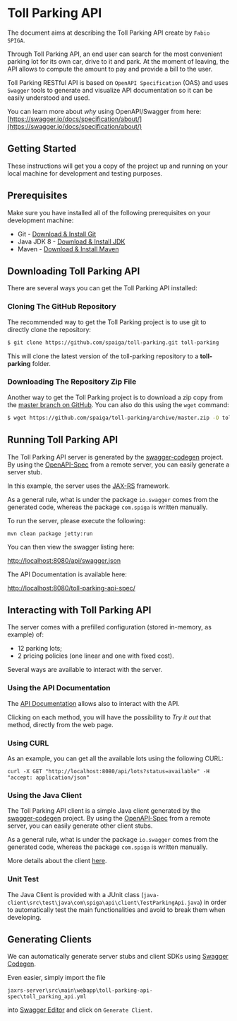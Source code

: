 # Toll Parking API

The document aims at describing the Toll Parking API create by `Fabio SPIGA`.

Through Toll Parking API, an end user can search for the most convenient parking lot for its own car, drive to it and park. 
At the moment of leaving, the API allows to compute the amount to pay and provide a bill to the user.

Toll Parking RESTful API is based on `OpenAPI Specification` (OAS) and uses `Swagger` tools to generate and visualize API documentation 
so it can be easily understood and used.

You can learn more about *why* using OpenAPI/Swagger from here: [https://swagger.io/docs/specification/about/](https://swagger.io/docs/specification/about/)


## Getting Started

These instructions will get you a copy of the project up and running on your local machine for development and testing purposes.




## Prerequisites
Make sure you have installed all of the following prerequisites on your development machine:
* Git - [Download & Install Git](https://git-scm.com/downloads)
* Java JDK 8 - [Download & Install JDK](https://www.oracle.com/technetwork/java/javaee/downloads/index.html)
* Maven - [Download & Install Maven](https://maven.apache.org/download.cgi)




## Downloading Toll Parking API

There are several ways you can get the Toll Parking API installed:

### Cloning The GitHub Repository
The recommended way to get the Toll Parking project is to use git to directly clone the repository:

```bash
$ git clone https://github.com/spaiga/toll-parking.git toll-parking
```

This will clone the latest version of the toll-parking repository to a **toll-parking** folder.

### Downloading The Repository Zip File
Another way to get the Toll Parking project is to download a zip copy from the [master branch on GitHub](https://github.com/spaiga/toll-parking/archive/master.zip). You can also do this using the `wget` command:

```bash
$ wget https://github.com/spaiga/toll-parking/archive/master.zip -O toll-parking.zip; unzip toll-parking.zip; rm toll-parking.zip
```




## Running Toll Parking API

The Toll Parking API server is generated by the [swagger-codegen](https://github.com/swagger-api/swagger-codegen) project. By using the 
[OpenAPI-Spec](https://github.com/swagger-api/swagger-core/wiki) from a remote server, you can easily generate a server stub.  

In this example, the server uses the [JAX-RS](https://jax-rs-spec.java.net/) framework.

As a general rule, what is under the package `io.swagger` comes from the generated code, whereas the package `com.spiga` is written manually.

To run the server, please execute the following:

```
mvn clean package jetty:run
```

You can then view the swagger listing here:

[http://localhost:8080/api/swagger.json](http://localhost:8080/api/swagger.json)

The API Documentation is available here:

[http://localhost:8080/toll-parking-api-spec/](http://localhost:8080/toll-parking-api-spec/)


## Interacting with Toll Parking API

The server comes with a prefilled configuration (stored in-memory, as example) of:
* 12 parking lots;
* 2 pricing policies (one linear and one with fixed cost).

Several ways are available to interact with the server.

### Using the API Documentation

The [API Documentation](http://localhost:8080/toll-parking-api-spec/) allows also to interact with the API.

Clicking on each method, you will have the possibility to *Try it out* that method, directly from the web page.


### Using CURL

As an example, you can get all the available lots using the following CURL:
```
curl -X GET "http://localhost:8080/api/lots?status=available" -H  "accept: application/json"
```

### Using the Java Client

The Toll Parking API client is a simple Java client generated by the [swagger-codegen](https://github.com/swagger-api/swagger-codegen) project. By using the 
[OpenAPI-Spec](https://github.com/swagger-api/swagger-core/wiki) from a remote server, you can easily generate other client stubs.  

As a general rule, what is under the package `io.swagger` comes from the generated code, whereas the package `com.spiga` is written manually.

More details about the client [here](java-client/README.md).

### Unit Test
The Java Client is provided with a JUnit class (`java-client\src\test\java\com\spiga\api\client\TestParkingApi.java`) in order 
to automatically test the main functionalities and avoid to break them when developing.



## Generating Clients
We can automatically generate server stubs and client SDKs using [Swagger Codegen](https://github.com/swagger-api/swagger-codegen).

Even easier, simply import the file 
```
jaxrs-server\src\main\webapp\toll-parking-api-spec\toll_parking_api.yml
```
into [Swagger Editor](http://editor.swagger.io/)
and click on `Generate Client`.